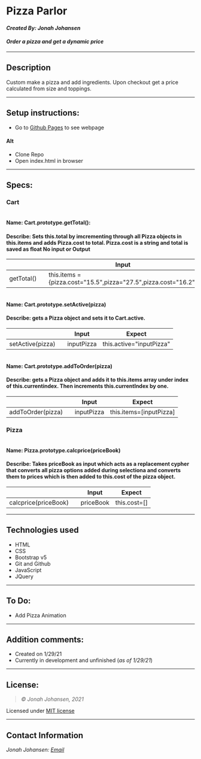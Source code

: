 # Pizza Parlor
#### *Created By: Jonah Johansen*
#### *Order a pizza and get a dynamic price*

* * *

## Description  
  Custom make a pizza and add ingredients. Upon checkout get a price calculated from size and toppings.

* * *

## Setup instructions:  
* Go to [Github Pages](https://jjohan-work.github.io/PizzaPizza/.) to see webpage
#### Alt
* Clone Repo
* Open index.html in browser

* * *
## Specs:
### Cart
|   |   |   |   |
|---|---|---|---|
#### Name: Cart.prototype.getTotal():
#### Describe: Sets this.total by imcrementing through all Pizza objects in this.items and adds Pizza.cost to total. Pizza.cost is a string and total is saved as float No input or Output
|   |   |Input|Expect|
|---|---|---|---|
|getTotal()|   |this.items = {pizza.cost="15.5",pizza="27.5",pizza.cost="16.2"}|this.total="59.2"|

|   |   |   |   |
|---|---|---|---|
#### Name: Cart.prototype.setActive(pizza)
#### Describe: gets a Pizza object and sets it to Cart.active.
|   |   |Input|Expect|
|---|---|---|---|
|setActive(pizza)|   |inputPizza|this.active="inputPizza"|

|   |   |   |   |
|---|---|---|---|
#### Name: Cart.prototype.addToOrder(pizza)
#### Describe: gets a Pizza object and adds it to this.items array under index of this.currentindex. Then increments this.currentIndex by one.
|   |   |Input|Expect|
|---|---|---|---|
|addToOrder(pizza)|   |inputPizza|this.items=[inputPizza]|

### Pizza
|   |   |   |   |
|---|---|---|---|
#### Name: Pizza.prototype.calcprice(priceBook)
#### Describe: Takes priceBook as input which acts as a replacement cypher that converts all pizza options added during selectiona and converts them to prices which is then added to this.cost of the pizza object.
|   |   |Input|Expect|
|---|---|---|---|
|calcprice(priceBook)|   |priceBook|this.cost=[]|

* * *

## Technologies used
* HTML
* CSS
* Bootstrap v5
* Git and Github
* JavaScript
* JQuery

* * *

## To Do:
* Add Pizza Animation

* * *

## Addition comments:
* Created on 1/29/21  
* Currently in development and unfinished (*as of 1/29/21*)

* * *

## License:
> *&copy; Jonah Johansen, 2021*

Licensed under [MIT license](https://mit-license.org/)

* * *

## Contact Information
_Jonah Johansen: [Email](johansenjonah+git@gmail.com)_